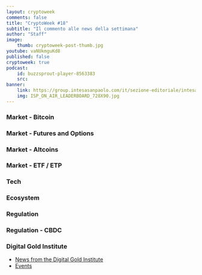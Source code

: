 ```yaml
---
layout: cryptoweek
comments: false
title: "CryptoWeek #18"
subtitle: "Il commento alle news della settimana" 
author: "Staff"
image:
    thumb: cryptoweek-post-thumb.jpg
youtube: vaNUkmguKd8
published: false
cryptoweek: true
podcast:
    id: buzzsprout-player-8563383
    src: 
banner:
    link: https://group.intesasanpaolo.com/it/sezione-editoriale/intesa-sanpaolo-on-air?utm_campaign=GoldInstitute&utm_source=GoldInstitute&utm_medium=Banner_CPM&utm_content=DisplayAwareness&utm_term=GoldInstitute_Banner_CPM_GoldInstitute_
    img: ISP_ON_AIR_LEADERBOARD_728X90.jpg
---
```



### Market - Bitcoin


### Market - Futures and Options


### Market - Altcoins


### Market - ETF / ETP


### Tech

### Ecosystem

### Regulation

### Regulation - CBDC

### Digital Gold Institute

- [News from the Digital Gold Institute](https://dgi.io/news/)
- [Events](https://dgi.io/events/)
